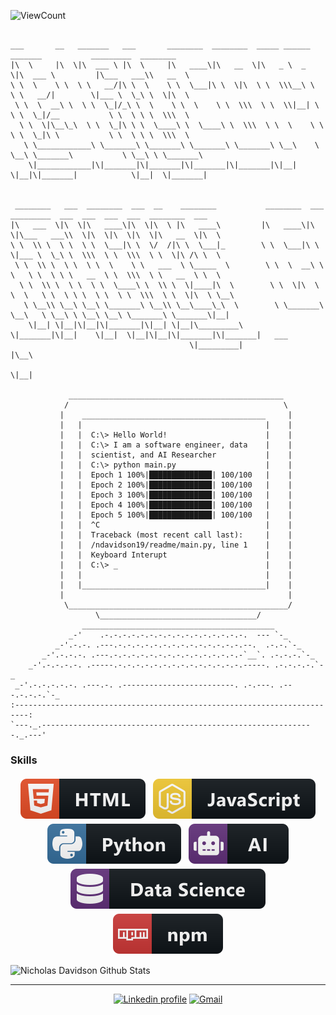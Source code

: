 ![ViewCount](https://views.whatilearened.today/views/github/ndavidson19/ndavidson19.svg?cache=remove)

```

___       __   _______   ___       ________  ________  _____ ______   _______           _________  ________     
|\  \     |\  \|\  ___ \ |\  \     |\   ____\|\   __  \|\   _ \  _   \|\  ___ \         |\___   ___\\   __  \    
\ \  \    \ \  \ \   __/|\ \  \    \ \  \___|\ \  \|\  \ \  \\\__\ \  \ \   __/|        \|___ \  \_\ \  \|\  \   
 \ \  \  __\ \  \ \  \_|/_\ \  \    \ \  \    \ \  \\\  \ \  \\|__| \  \ \  \_|/__           \ \  \ \ \  \\\  \  
  \ \  \|\__\_\  \ \  \_|\ \ \  \____\ \  \____\ \  \\\  \ \  \    \ \  \ \  \_|\ \           \ \  \ \ \  \\\  \ 
   \ \____________\ \_______\ \_______\ \_______\ \_______\ \__\    \ \__\ \_______\           \ \__\ \ \_______\
    \|____________|\|_______|\|_______|\|_______|\|_______|\|__|     \|__|\|_______|            \|__|  \|_______|
                                                                                                                 
                                                                                                                 
 ________   ___  ________  ___  __    ________           ________  ___  _________  ___  ___  ___  ___  ________  ___       
|\   ___  \|\  \|\   ____\|\  \|\  \ |\   ____\         |\   ____\|\  \|\___   ___\\  \|\  \|\  \|\  \|\   __  \|\  \      
\ \  \\ \  \ \  \ \  \___|\ \  \/  /|\ \  \___|_        \ \  \___|\ \  \|___ \  \_\ \  \\\  \ \  \\\  \ \  \|\ /\ \  \     
 \ \  \\ \  \ \  \ \  \    \ \   ___  \ \_____  \        \ \  \  __\ \  \   \ \  \ \ \   __  \ \  \\\  \ \   __  \ \  \    
  \ \  \\ \  \ \  \ \  \____\ \  \\ \  \|____|\  \        \ \  \|\  \ \  \   \ \  \ \ \  \ \  \ \  \\\  \ \  \|\  \ \__\   
   \ \__\\ \__\ \__\ \_______\ \__\\ \__\____\_\  \        \ \_______\ \__\   \ \__\ \ \__\ \__\ \_______\ \_______\|__|   
    \|__| \|__|\|__|\|_______|\|__| \|__|\_________\        \|_______|\|__|    \|__|  \|__|\|__|\|_______|\|_______|   ___ 
                                        \|_________|                                                                  |\__\
                                                                                                                      \|__|
                                                                                                                           
             ________________________________________________
            /                                                \
           |    _________________________________________     |
           |   |                                         |    |
           |   |  C:\> Hello World!                      |    |
           |   |  C:\> I am a software engineer, data    |    |
           |   |  scientist, and AI Researcher           |    |
           |   |  C:\> python main.py                    |    |
           |   |  Epoch 1 100%|██████████████| 100/100   |    |
           |   |  Epoch 2 100%|██████████████| 100/100   |    |
           |   |  Epoch 3 100%|██████████████| 100/100   |    |
           |   |  Epoch 4 100%|██████████████| 100/100   |    |
           |   |  Epoch 5 100%|██████████████| 100/100   |    |
           |   |  ^C                                     |    |
           |   |  Traceback (most recent call last):     |    |
           |   |  /ndavidson19/readme/main.py, line 1    |    |
           |   |  Keyboard Interupt                      |    |
           |   |  C:\> _                                 |    |
           |   |                                         |    |
           |   |_________________________________________|    |
           |                                                  |
            \_________________________________________________/
                   \___________________________________/
                ___________________________________________
             _-'    .-.-.-.-.-.-.-.-.-.-.-.-.-.-.-.-.  --- `-_
          _-'.-.-. .---.-.-.-.-.-.-.-.-.-.-.-.-.-.-.--.  .-.-.`-_
       _-'.-.-.-. .---.-.-.-.-.-.-.-.-.-.-.-.-.-.-.-`__`. .-.-.-.`-_
    _-'.-.-.-.-. .-----.-.-.-.-.-.-.-.-.-.-.-.-.-.-.-----. .-.-.-.-.`-_
 _-'.-.-.-.-.-. .---.-. .-------------------------. .-.---. .---.-.-.-.`-_
:-------------------------------------------------------------------------:
`---._.-------------------------------------------------------------._.---'

```

<!--
**ndavidson19/ndavidson19** is a ✨ _special_ ✨ repository because its `README.md` (this file) appears on your GitHub profile.

Here are some ideas to get you started:

- 🔭 I’m currently working on ...
- 🌱 I’m currently learning ...
- 👯 I’m looking to collaborate on ...
- 🤔 I’m looking for help with ...
- 💬 Ask me about ...
- 📫 How to reach me: ...
- 😄 Pronouns: ...
- ⚡ Fun fact: ...
-->

### Skills

<p align="center">
 <img src="https://github.com/anishghimire603/anishghimire603/blob/master/Assets/html.svg" alt="html" style="vertical-align:top; margin:4px">
 <img src="https://github.com/anishghimire603/anishghimire603/blob/master/Assets/javascript.svg" alt="javascript" style="vertical-align:top; margin:4px">
 <img src="https://github.com/anishghimire603/anishghimire603/blob/master/Assets/python.svg" alt="python" style="vertical-align:top; margin:4px">
 <img src="https://github.com/anishghimire603/anishghimire603/blob/master/Assets/ai.svg" alt="ai" style="vertical-align:top; margin:4px">
 <img src="https://github.com/anishghimire603/anishghimire603/blob/master/Assets/datascience.svg" alt="datascience" style="vertical-align:top; margin:4px">
 <img src="https://github.com/anishghimire603/anishghimire603/blob/master/Assets/npm.svg" alt="npm" style="vertical-align:top; margin:4px">
</p>


   
![Nicholas Davidson Github Stats](https://github-readme-stats.vercel.app/api?username=ndavidson19&show_icons=true&title_color=fff&icon_color=79ff97&text_color=9f9f9f&bg_color=151515)

-------

<p align="center">
    <a href="https://www.linkedin.com/in/nicholasdavidson01/"><img alt="Linkedin profile" title="Linkedin" src="https://raw.githubusercontent.com/Thomas-George-T/Thomas-George-T/master/assets/linkedin.svg" width="100" height="30" /></a>
    <a href="mailto:ndavidson19@ucla.edu"><img alt="Gmail" src="https://raw.githubusercontent.com/Thomas-George-T/Thomas-George-T/master/assets/google-gmail.svg" title="Email" width="100" height="30" /></a>

</p>

